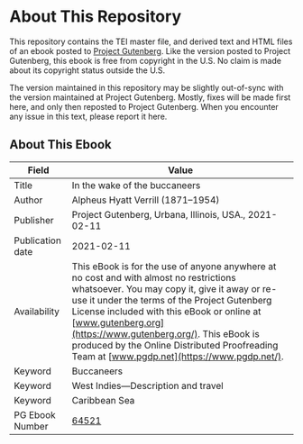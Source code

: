 # About This Repository

This repository contains the TEI master file, and derived text and HTML files of an ebook posted to [Project Gutenberg](https://www.gutenberg.org/). Like the version posted to Project Gutenberg, this ebook is free from copyright in the U.S. No claim is made about its copyright status outside the U.S.

The version maintained in this repository may be slightly out-of-sync with the version maintained at Project Gutenberg. Mostly, fixes will be made first here, and only then reposted to Project Gutenberg. When you encounter any issue in this text, please report it here.

## About This Ebook

| Field | Value |
| ----- | ----- |
| Title | In the wake of the buccaneers |
| Author | Alpheus Hyatt Verrill (1871–1954) |
| Publisher | Project Gutenberg, Urbana, Illinois, USA., 2021-02-11 |
| Publication date | 2021-02-11 |
| Availability | This eBook is for the use of anyone anywhere at no cost and with almost no restrictions whatsoever. You may copy it, give it away or re-use it under the terms of the Project Gutenberg License included with this eBook or online at [www.gutenberg.org](https://www.gutenberg.org/). This eBook is produced by the Online Distributed Proofreading Team at [www.pgdp.net](https://www.pgdp.net/). |
| Keyword | Buccaneers |
| Keyword | West Indies—Description and travel |
| Keyword | Caribbean Sea |
| PG Ebook Number | [64521](https://www.gutenberg.org/ebooks/64521) |
